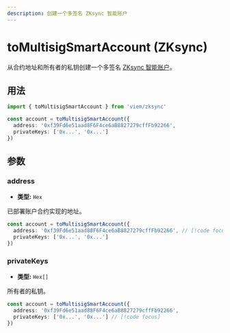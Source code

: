 ```yaml
---
description: 创建一个多签名 ZKsync 智能账户
---
```


# toMultisigSmartAccount (ZKsync)

从合约地址和所有者的私钥创建一个多签名 [ZKsync 智能账户](https://docs.zksync.io/build/developer-reference/account-abstraction/building-smart-accounts)。

## 用法

```ts twoslash
import { toMultisigSmartAccount } from 'viem/zksync'

const account = toMultisigSmartAccount({
  address: '0xf39Fd6e51aad8F6F4ce6aB8827279cffFb92266', 
  privateKeys: ['0x...', '0x...']
})
```

## 参数

### address

- **类型:** `Hex`

已部署账户合约实现的地址。

```ts
const account = toMultisigSmartAccount({
  address: '0xf39Fd6e51aad88F6F4ce6aB8827279cffFb92266', // [!code focus]
  privateKeys: ['0x...', '0x...']
})
```

### privateKeys

- **类型:** `Hex[]`

所有者的私钥。

```ts
const account = toMultisigSmartAccount({
  address: '0xf39Fd6e51aad88F6F4ce6aB8827279cffFb92266', 
  privateKeys: ['0x...', '0x...'] // [!code focus]
})
```